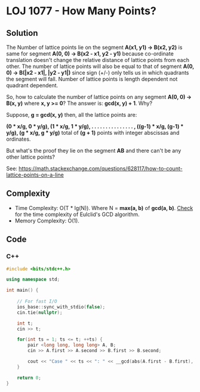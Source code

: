 # LOJ 1077 - How Many Points?


## Solution
The Number of lattice points lie on the segment **A(x1, y1) -> B(x2, y2)** is same for segment **A(0, 0) -> B(x2 - x1, y2 - y1)** because co-ordinate translation doesn't change the relative distance of lattice points from each other.
The number of lattice points will also be equal to that of segment **A(0, 0) -> B(|x2 - x1|, |y2 - y1|)** since sign (+/-) only tells us in which quadrants the segment will fall.
Number of lattice points is length dependent not quadrant dependent.

So, how to calculate the number of lattice points on any segment **A(0, 0) -> B(x, y)** where **x, y >= 0**? The answer is: **gcd(x, y) + 1**. Why?

Suppose, **g = gcd(x, y)** then, all the lattice points are:

**(0 * x/g, 0 * y/g), (1 * x/g, 1 * y/g), . . . . . . . . . . . . . . . , ((g-1) * x/g, (g-1) * y/g), (g * x/g, g * y/g)** total of **(g + 1)** points with integer abscissas and ordinates.

But what's the proof they lie on the segment **AB** and there can't be any other lattice points? 

See: https://math.stackexchange.com/questions/628117/how-to-count-lattice-points-on-a-line

## Complexity
- Time Complexity: O(T * lg(N)). Where N = **max(a, b)** of **gcd(a, b)**. [Check](https://www.quora.com/What-is-the-time-complexity-of-Euclids-GCD-algorithm/answer/M00nlight-2?ch=10&oid=16747157&share=a62b29f9&srid=xek7a&target_type=answer) for the time complexity of Eulclid's GCD algorithm.
- Memory Complexity: O(1).

## Code

### C++

```cpp
#include <bits/stdc++.h>

using namespace std;

int main() {
    
    // For fast I/O
    ios_base::sync_with_stdio(false);
    cin.tie(nullptr);

    int t;
    cin >> t;

    for(int ts = 1; ts <= t; ++ts) {
        pair <long long, long long> A, B;
        cin >> A.first >> A.second >> B.first >> B.second;

        cout << "Case " << ts << ": " << __gcd(abs(A.first - B.first), abs(A.second - B.second)) + 1 << '\n';
    }

    return 0;
}
```
